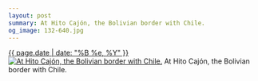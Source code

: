 ```yaml
---
layout: post
summary: At Hito Cajón, the Bolivian border with Chile.
og_image: 132-640.jpg
---
```


<p>
  <time><a href="/132">{{ page.date | date: "%B %e, %Y" }}</a></time>
  <a href="/132"><img src="{{ site.assets_url }}/132-320.jpg" srcset="{{ site.assets_url }}/132-640.jpg 640w, {{ site.assets_url }}/132-480.jpg 480w, {{ site.assets_url }}/132-320.jpg 320w, {{ site.assets_url }}/132-160.jpg 160w" sizes="(min-width: 700px) 50vw, calc(100vw - 2rem)" alt="At Hito Cajón, the Bolivian border with Chile." /></a>
  <span>At Hito Cajón, the Bolivian border with Chile.</span>
</p>
